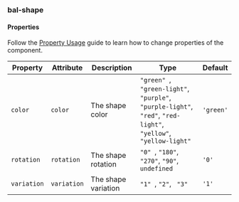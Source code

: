 ### bal-shape
 
#### Properties

Follow the [Property Usage](https://design.baloise.dev/?path=/docs/implementation-property--page) guide to learn how to change properties of the component.

| Property    | Attribute   | Description         | Type                                                                                                                         | Default   |
| ----------- | ----------- | ------------------- | ---------------------------------------------------------------------------------------------------------------------------- | --------- |
| `color`     | `color`     | The shape color     | `"green" `, ` "green-light" `, ` "purple" `, ` "purple-light" `, ` "red" `, ` "red-light" `, ` "yellow" `, ` "yellow-light"` | `'green'` |
| `rotation`  | `rotation`  | The shape rotation  | `"0" `, ` "180" `, ` "270" `, ` "90" `, ` undefined`                                                                         | `'0'`     |
| `variation` | `variation` | The shape variation | `"1" `, ` "2" `, ` "3"`                                                                                                      | `'1'`     |


 